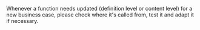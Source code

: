 Whenever a function needs updated (definition level or content level) for a new business case, please check where it's called from, test it and adapt it if necessary.